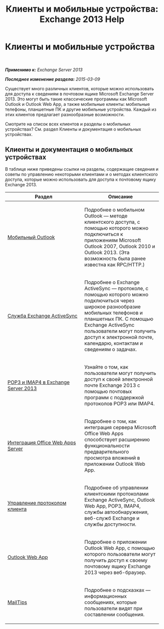 ﻿---
title: 'Клиенты и мобильные устройства: Exchange 2013 Help'
TOCTitle: Клиенты и мобильные устройства
ms:assetid: d67342e7-6ee0-4228-9f84-721b2a53fb4c
ms:mtpsurl: https://technet.microsoft.com/ru-ru/library/JJ150572(v=EXCHG.150)
ms:contentKeyID: 50489158
ms.date: 04/30/2018
mtps_version: v=EXCHG.150
ms.translationtype: HT
---

# Клиенты и мобильные устройства

 

_**Применимо к:** Exchange Server 2013_

_**Последнее изменение раздела:** 2015-03-09_

Существует много различных клиентов, которые можно использовать для доступа к сведениям в почтовом ящике Microsoft Exchange Server 2013. Это могут быть такие классические программы как Microsoft Outlook и Outlook Web App, а также мобильные клиенты: мобильные телефоны, планшетные ПК и другие мобильные устройства. Каждый из этих клиентов предлагает разнообразные возможности.

Смотрите на список всех клиентов и разделы о мобильных устройствах? См. раздел Клиенты и документация о мобильных устройствах.

## Клиенты и документация о мобильных устройствах

В таблице ниже приведены ссылки на разделы, содержащие сведения и советы по управлению некоторыми клиентами и о методах клиентского доступа, которые можно использовать для доступа к почтовому ящику Exchange 2013.


<table>
<colgroup>
<col style="width: 50%" />
<col style="width: 50%" />
</colgroup>
<thead>
<tr class="header">
<th>Раздел</th>
<th>Описание</th>
</tr>
</thead>
<tbody>
<tr class="odd">
<td><p><a href="outlook-anywhere-exchange-2013-help.md">Мобильный Outlook</a></p></td>
<td><p>Подробнее о мобильном Outlook — методе клиентского доступа, с помощью которого можно подключиться к приложениям Microsoft Outlook 2007, Outlook 2010 и Outlook 2013. (Эта возможность была ранее известна как RPC/HTTP.)</p></td>
</tr>
<tr class="even">
<td><p><a href="exchange-activesync-exchange-2013-help.md">Служба Exchange ActiveSync</a></p></td>
<td><p>Подробнее о Exchange ActiveSync — протоколе, с помощью которого можно подключиться через широкое разнообразие мобильных телефонов и планшетных ПК. С помощью Exchange ActiveSync пользователи могут получить доступ к электронной почте, календарю, контактам и сведениям о задачах.</p></td>
</tr>
<tr class="odd">
<td><p><a href="pop3-and-imap4-in-exchange-server-2013-exchange-2013-help.md">POP3 и IMAP4 в Exchange Server 2013</a></p></td>
<td><p>Узнайте о том, как пользователи могут получить доступ к своей электронной почте Exchange 2013 с помощью почтовых программ с поддержкой протоколов POP3 или IMAP4.</p></td>
</tr>
<tr class="even">
<td><p><a href="https://technet.microsoft.com/ru-ru/library/jj150495(v=exchg.150)">Интеграция Office Web Apps Server</a></p></td>
<td><p>Подробнее о том, как интеграция сервера Microsoft Office Web Apps способствует расширению функциональности предварительного просмотра вложений в приложении Outlook Web App.</p></td>
</tr>
<tr class="odd">
<td><p><a href="client-protocol-management-exchange-2013-help.md">Управление протоколом клиента</a></p></td>
<td><p>Подробнее об управлении клиентскими протоколами Exchange ActiveSync, Outlook Web App, POP3, IMAP4, службы автообнаружения, веб-служб Exchange и службы доступности.</p></td>
</tr>
<tr class="even">
<td><p><a href="outlook-web-app-exchange-2013-help.md">Outlook Web App</a></p></td>
<td><p>Подробнее о приложении Outlook Web App, с помощью которого пользователи могут получить доступ к своему почтовому ящику Exchange 2013 через веб-браузер.</p></td>
</tr>
<tr class="odd">
<td><p><a href="mailtips-exchange-2013-help.md">MailTips</a></p></td>
<td><p>Подробнее о подсказках — информационных сообщениях, которые пользователи видят при составлении сообщения.</p></td>
</tr>
</tbody>
</table>

